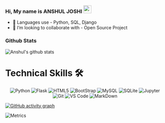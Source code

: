 ### Hi, My name is ANSHUL JOSHI <img src="https://media.giphy.com/media/hvRJCLFzcasrR4ia7z/giphy.gif" width="25px">

- 🌱 Languages use - Python, SQL, Django
- 👯 I’m looking to collaborate with - Open Source Project

<h3>Github Stats</h3>

![Anshul's github stats](https://github-readme-stats.vercel.app/api?username=anshuljoshi29&count_private=true&include_all_commits=true&theme=dark&show_icons=true)

<h1>Technical Skills 🛠</h1>

<p align="center"> 
 <img alt="Python" src="https://img.shields.io/badge/python-%2314354C.svg?style=for-the-badge&logo=python&logoColor=white"/>
<img alt="Flask" src="https://img.shields.io/badge/Flask-000000?style=for-the-badge&logo=flask&logoColor=white"/>
<img alt="HTML5" src="https://img.shields.io/badge/html5-%23E34F26.svg?&style=for-the-badge&logo=html5&logoColor=white" />
 <img alt="BootStrap" src="https://img.shields.io/badge/Bootstrap-563D7C?style=for-the-badge&logo=bootstrap&logoColor=white"/>
 <img alt="MySQL" src="https://img.shields.io/badge/MySQL-00000F?style=for-the-badge&logo=mysql&logoColor=white" />
 <img alt="SQLite" src="https://img.shields.io/badge/SQLite-07405E?style=for-the-badge&logo=sqlite&logoColor=white"/>
 <img alt="Jupyter" src="https://img.shields.io/badge/Jupyter-F37626.svg?&style=for-the-badge&logo=Jupyter&logoColor=white" />
 <img alt="Git" src="https://img.shields.io/badge/Git-F05032?style=for-the-badge&logo=git&logoColor=white" />
 <img alt="VS Code" src="https://img.shields.io/badge/Visual_Studio_Code-0078D4?style=for-the-badge&logo=visual%20studio%20code&logoColor=white" />
 <img alt="MarkDown" src="https://img.shields.io/badge/Markdown-000000?style=for-the-badge&logo=markdown&logoColor=white"/>
 </p>

[![GitHub activity graph](https://activity-graph.herokuapp.com/graph?username=anshuljoshi29&theme=xcode)](https://git.io/anshuljoshi29)

![Metrics](https://metrics.lecoq.io/anshuljoshi29?template=classic&languages=1&introduction=1&isocalendar=1&isocalendar.duration=half-year&languages.limit=8&languages.sections=most-used&languages.colors=github&languages.threshold=0%25&languages.indepth=false&languages.analysis.timeout=15&languages.categories=markup%2C%20programming&languages.recent.categories=markup%2C%20programming&languages.recent.load=300&languages.recent.days=14&introduction.title=true&config.timezone=Asia%2FCalcutta)
